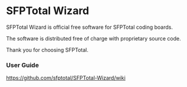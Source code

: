 # SFPTotal Wizard

SFPTotal Wizard is official free software for SFPTotal coding boards.

The software is distributed free of charge with proprietary source code.

Thank you for choosing SFPTotal.

### User Guide

https://github.com/sfptotal/SFPTotal-Wizard/wiki
